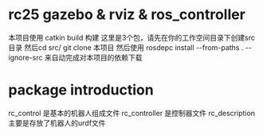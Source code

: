 # rc25 gazebo & rviz & ros_controller
本项目使用 catkin build 构建
这里是3个包，请先在你的工作空间目录下创建src目录
然后cd src/
git clone 本项目
然后使用 rosdepc install --from-paths . --ignore-src
来自动完成对本项目的依赖下载

# package introduction
rc_control 是基本的机器人组成文件
rc_controller 是控制器文件
rc_description 主要是存放了机器人的urdf文件
